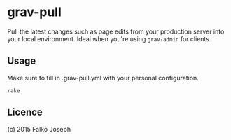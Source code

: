 # grav-pull

Pull the latest changes such as page edits from your production server into your local environment.
Ideal when you're using `grav-admin` for clients.

## Usage

Make sure to fill in .grav-pull.yml with your personal configuration.

```
rake
```

## Licence

(c) 2015 Falko Joseph <Pakket>
